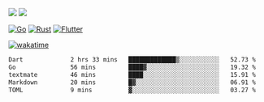 [![](https://img.shields.io/badge/Windows_11-Pro-292e33?style=flat-square&logo=windows&logoColor=ffffff)](https://www.microsoft.com/en-us/windows/)
[![](https://img.shields.io/badge/macOS-Sonoma-292e33?style=flat-square&logo=apple&logoColor=ffffff)](https://www.apple.com/macbook-pro/) 

[![Go](https://img.shields.io/badge/-Go-DEA584?style=flat&logo=go&logoColor=000000)](https://golang.org/)
[![Rust](https://img.shields.io/badge/-Rust-DEA584?style=flat&logo=rust&logoColor=000000)](https://www.rust-lang.org)
[![Flutter](https://img.shields.io/badge/-Flutter-DEA584?style=flat&logo=flutter&logoColor=000000)](https://flutter.dev/)

[![wakatime](https://wakatime.com/badge/user/9bb0c784-91ca-4b5c-8e9c-b13ece0f7b09.svg)](https://wakatime.com/@9bb0c784-91ca-4b5c-8e9c-b13ece0f7b09)


<!--START_SECTION:waka-->

```txt
Dart             2 hrs 33 mins   █████████████▒░░░░░░░░░░░   52.73 %
Go               56 mins         ████▓░░░░░░░░░░░░░░░░░░░░   19.32 %
textmate         46 mins         ████░░░░░░░░░░░░░░░░░░░░░   15.91 %
Markdown         20 mins         █▓░░░░░░░░░░░░░░░░░░░░░░░   06.91 %
TOML             9 mins          ▓░░░░░░░░░░░░░░░░░░░░░░░░   03.27 %
```

<!--END_SECTION:waka-->
